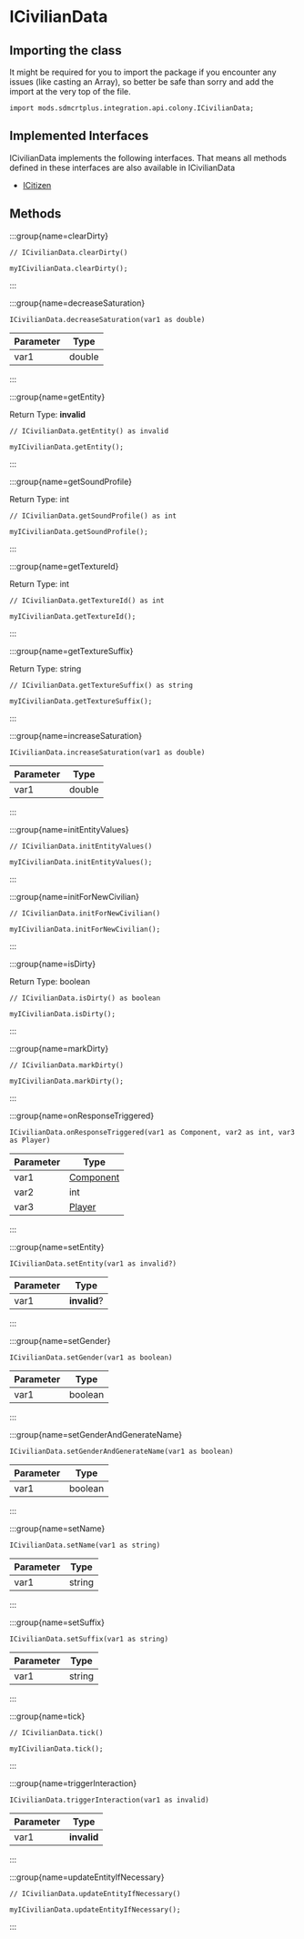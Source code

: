 # ICivilianData

## Importing the class

It might be required for you to import the package if you encounter any issues (like casting an Array), so better be safe than sorry and add the import at the very top of the file.
```zenscript
import mods.sdmcrtplus.integration.api.colony.ICivilianData;
```


## Implemented Interfaces
ICivilianData implements the following interfaces. That means all methods defined in these interfaces are also available in ICivilianData

- [ICitizen](/mods/sdmcrtplus/integration/minecolonies/api/colony/ICitizen)

## Methods

:::group{name=clearDirty}

```zenscript
// ICivilianData.clearDirty()

myICivilianData.clearDirty();
```

:::

:::group{name=decreaseSaturation}

```zenscript
ICivilianData.decreaseSaturation(var1 as double)
```

| Parameter |  Type  |
|-----------|--------|
| var1      | double |


:::

:::group{name=getEntity}

Return Type: **invalid**

```zenscript
// ICivilianData.getEntity() as invalid

myICivilianData.getEntity();
```

:::

:::group{name=getSoundProfile}

Return Type: int

```zenscript
// ICivilianData.getSoundProfile() as int

myICivilianData.getSoundProfile();
```

:::

:::group{name=getTextureId}

Return Type: int

```zenscript
// ICivilianData.getTextureId() as int

myICivilianData.getTextureId();
```

:::

:::group{name=getTextureSuffix}

Return Type: string

```zenscript
// ICivilianData.getTextureSuffix() as string

myICivilianData.getTextureSuffix();
```

:::

:::group{name=increaseSaturation}

```zenscript
ICivilianData.increaseSaturation(var1 as double)
```

| Parameter |  Type  |
|-----------|--------|
| var1      | double |


:::

:::group{name=initEntityValues}

```zenscript
// ICivilianData.initEntityValues()

myICivilianData.initEntityValues();
```

:::

:::group{name=initForNewCivilian}

```zenscript
// ICivilianData.initForNewCivilian()

myICivilianData.initForNewCivilian();
```

:::

:::group{name=isDirty}

Return Type: boolean

```zenscript
// ICivilianData.isDirty() as boolean

myICivilianData.isDirty();
```

:::

:::group{name=markDirty}

```zenscript
// ICivilianData.markDirty()

myICivilianData.markDirty();
```

:::

:::group{name=onResponseTriggered}

```zenscript
ICivilianData.onResponseTriggered(var1 as Component, var2 as int, var3 as Player)
```

| Parameter |                       Type                       |
|-----------|--------------------------------------------------|
| var1      | [Component](/vanilla/api/text/Component)         |
| var2      | int                                              |
| var3      | [Player](/vanilla/api/entity/type/player/Player) |


:::

:::group{name=setEntity}

```zenscript
ICivilianData.setEntity(var1 as invalid?)
```

| Parameter |     Type     |
|-----------|--------------|
| var1      | **invalid**? |


:::

:::group{name=setGender}

```zenscript
ICivilianData.setGender(var1 as boolean)
```

| Parameter |  Type   |
|-----------|---------|
| var1      | boolean |


:::

:::group{name=setGenderAndGenerateName}

```zenscript
ICivilianData.setGenderAndGenerateName(var1 as boolean)
```

| Parameter |  Type   |
|-----------|---------|
| var1      | boolean |


:::

:::group{name=setName}

```zenscript
ICivilianData.setName(var1 as string)
```

| Parameter |  Type  |
|-----------|--------|
| var1      | string |


:::

:::group{name=setSuffix}

```zenscript
ICivilianData.setSuffix(var1 as string)
```

| Parameter |  Type  |
|-----------|--------|
| var1      | string |


:::

:::group{name=tick}

```zenscript
// ICivilianData.tick()

myICivilianData.tick();
```

:::

:::group{name=triggerInteraction}

```zenscript
ICivilianData.triggerInteraction(var1 as invalid)
```

| Parameter |    Type     |
|-----------|-------------|
| var1      | **invalid** |


:::

:::group{name=updateEntityIfNecessary}

```zenscript
// ICivilianData.updateEntityIfNecessary()

myICivilianData.updateEntityIfNecessary();
```

:::


